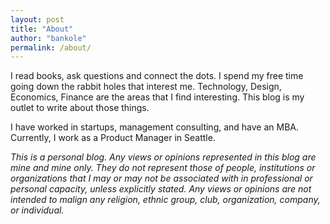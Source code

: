 ```yaml
---
layout: post
title: "About"
author: "bankole"
permalink: /about/
---
```


I read books, ask questions and connect the dots. I spend my free time going down the rabbit holes that interest me. Technology, Design, Economics, Finance are the areas that I find interesting. This blog is my outlet to write about those things.

I have worked in startups, management consulting, and have an MBA. Currently, I work as a Product Manager in Seattle.




_This is a personal blog. Any views or opinions represented in this blog are mine and mine only. They do not represent those of people, institutions or organizations that I may or may not be associated with in professional or personal capacity, unless explicitly stated. Any views or opinions are not intended to malign any religion, ethnic group, club, organization, company, or individual._
